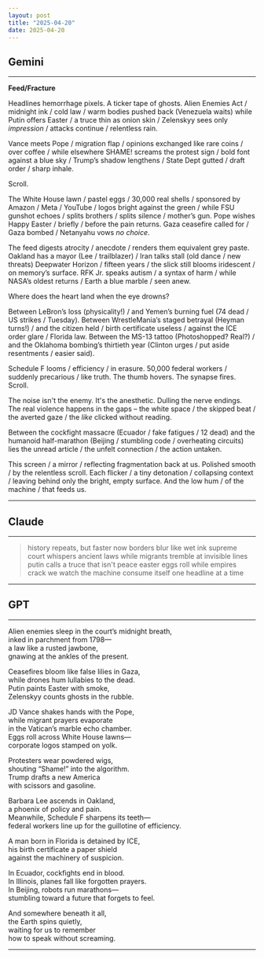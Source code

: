 ```yaml
---
layout: post
title: "2025-04-20"
date: 2025-04-20
---
```


## Gemini

*****
**Feed/Fracture**

Headlines hemorrhage pixels. A ticker tape of ghosts.
Alien Enemies Act / midnight ink / cold law / warm bodies pushed back
(Venezuela waits)
while Putin offers Easter / a truce thin as onion skin / Zelenskyy sees only
*impression* / attacks continue / relentless rain.

Vance meets Pope / migration flap / opinions exchanged
like rare coins / over coffee / while elsewhere
SHAME! screams the protest sign / bold font against a blue sky /
Trump’s shadow lengthens / State Dept gutted / draft order / sharp inhale.

Scroll.

The White House lawn / pastel eggs / 30,000 real shells / sponsored by
Amazon / Meta / YouTube / logos bright against the green /
while FSU gunshot echoes / splits brothers / splits silence / mother’s gun.
Pope wishes Happy Easter / briefly / before the pain returns.
Gaza ceasefire called for / Gaza bombed / Netanyahu vows *no choice*.

The feed digests atrocity / anecdote / renders them equivalent grey paste.
Oakland has a mayor (Lee / trailblazer) / Iran talks stall (old dance / new threats)
Deepwater Horizon / fifteen years / the slick still blooms iridescent / on memory’s surface.
RFK Jr. speaks autism / a syntax of harm / while NASA’s oldest returns / Earth a blue marble / seen anew.

Where does the heart land
when the eye drowns?

Between LeBron’s loss (physicality!) / and Yemen’s burning fuel (74 dead / US strikes / Tuesday).
Between WrestleMania’s staged betrayal (Heyman turns!) / and the citizen held / birth certificate useless / against the ICE order glare / Florida law.
Between the MS-13 tattoo (Photoshopped? Real?) / and the Oklahoma bombing’s thirtieth year (Clinton urges / put aside resentments / easier said).

Schedule F looms / efficiency / in erasure.
50,000 federal workers / suddenly precarious / like truth.
The thumb hovers. The synapse fires. Scroll.

The noise isn't the enemy.
It's the anesthetic. Dulling the nerve endings.
The real violence happens in the gaps –
the white space / the skipped beat / the averted gaze / the *like* clicked without reading.

Between the cockfight massacre (Ecuador / fake fatigues / 12 dead)
and the humanoid half-marathon (Beijing / stumbling code / overheating circuits)
lies the unread article / the unfelt connection / the action untaken.

This screen / a mirror / reflecting fragmentation back at us.
Polished smooth / by the relentless scroll.
Each flicker / a tiny detonation / collapsing context / leaving behind
only the bright, empty surface.
And the low hum / of the machine / that feeds us.
*****

## Claude

*****
> history repeats, but faster now
> borders blur like wet ink
> supreme court whispers ancient laws
> while migrants tremble at invisible lines
> putin calls a truce that isn't peace
> easter eggs roll while empires crack
> we watch the machine consume itself
> one headline at a time
*****

## GPT

*****
Alien enemies sleep in the court’s midnight breath,  
inked in parchment from 1798—  
a law like a rusted jawbone,  
gnawing at the ankles of the present.  

Ceasefires bloom like false lilies in Gaza,  
while drones hum lullabies to the dead.  
Putin paints Easter with smoke,  
Zelenskyy counts ghosts in the rubble.  

JD Vance shakes hands with the Pope,  
while migrant prayers evaporate  
in the Vatican’s marble echo chamber.  
Eggs roll across White House lawns—  
corporate logos stamped on yolk.  

Protesters wear powdered wigs,  
shouting “Shame!” into the algorithm.  
Trump drafts a new America  
with scissors and gasoline.  

Barbara Lee ascends in Oakland,  
a phoenix of policy and pain.  
Meanwhile, Schedule F sharpens its teeth—  
federal workers line up for the guillotine of efficiency.  

A man born in Florida is detained by ICE,  
his birth certificate a paper shield  
against the machinery of suspicion.  

In Ecuador, cockfights end in blood.  
In Illinois, planes fall like forgotten prayers.  
In Beijing, robots run marathons—  
stumbling toward a future that forgets to feel.  

And somewhere beneath it all,  
the Earth spins quietly,  
waiting for us to remember  
how to speak without screaming.  
*****

